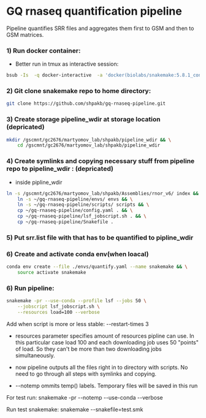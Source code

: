 # GQ rnaseq quantification pipeline

Pipeline quantifies SRR files and aggregates them first to GSM and then to GSM matrices.

### 1) Run docker container:
- Better run in tmux as interactive session:
```bash
bsub -Is  -q docker-interactive  -a 'docker(biolabs/snakemake:5.8.1_conda4.7.12)' /bin/bash
```
### 2) Git clone snakemake repo to home directory:
```bash
git clone https://github.com/shpakb/gq-rnaseq-pipeline.git
```

### 3) Create storage pipeline_wdir at storage location (depricated)
```bash 
mkdir /gscmnt/gc2676/martyomov_lab/shpakb/pipeline_wdir && \
    cd /gscmnt/gc2676/martyomov_lab/shpakb/pipeline_wdir
```
### 4) Create symlinks and copying necessary stuff from pipeline repo to pipeline_wdir : (depricated)

- inside pipline_wdir
```bash
ln -s /gscmnt/gc2676/martyomov_lab/shpakb/Assemblies/rnor_v6/ index && \
    ln -s ~/gq-rnaseq-pipeline/envs/ envs && \
    ln -s ~/gq-rnaseq-pipeline/scripts/ scripts && \
    cp ~/gq-rnaseq-pipeline/config.yaml . && \
    cp ~/gq-rnaseq-pipeline/lsf_jobscript.sh . && \
    cp ~/gq-rnaseq-pipeline/Snakefile .
```

### 5) Put srr.list file with that has to be quantified to pipline_wdir

### 6) Create and activate conda env(when loacal) 
```bash 
conda env create --file ./envs/quantify.yaml --name snakemake && \
    source activate snakemake
```

### 6) Run pipeline:
```bash
snakemake -pr --use-conda --profile lsf --jobs 50 \
    --jobscript lsf_jobscript.sh \
    --resources load=100 --verbose 
```

Add when script is more or less stable: 
--restart-times 3

- resources parameter specifies amount of resources pipline can use. In this particular case load 100 and 
each downloading job uses 50 "points" of load. So they can't be more than two downloading jobs simultaneously. 

- now pipeline outputs all the files right in to directory with scripts. No need to go through all steps with symlinks 
and copying. 

- --notemp ommits temp() labels. Temporary files will be saved in this run 


For test run:
snakemake -pr --notemp --use-conda --verbose


Run test snakemake:
snakemake --snakefile=test.smk